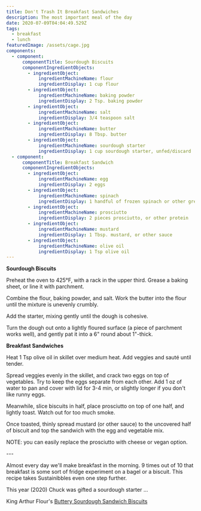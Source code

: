 ```yaml
---
title: Don't Trash It Breakfast Sandwiches
description: The most important meal of the day
date: 2020-07-09T04:04:49.529Z
tags:
  - breakfast
  - lunch
featuredImage: /assets/cage.jpg
components:
  - component:
      componentTitle: Sourdough Biscuits
      componentIngredientObjects:
        - ingredientObject:
            ingredientMachineName: flour
            ingredientDisplay: 1 cup flour
        - ingredientObject:
            ingredientMachineName: baking powder
            ingredientDisplay: 2 Tsp. baking powder
        - ingredientObject:
            ingredientMachineName: salt
            ingredientDisplay: 3/4 teaspoon salt
        - ingredientObject:
            ingredientMachineName: butter
            ingredientDisplay: 8 Tbsp. butter
        - ingredientObject:
            ingredientMachineName: sourdough starter
            ingredientDisplay: 1 cup sourdough starter, unfed/discard
  - component:
      componentTitle: Breakfast Sandwich
      componentIngredientObjects:
        - ingredientObject:
            ingredientMachineName: egg
            ingredientDisplay: 2 eggs
        - ingredientObject:
            ingredientMachineName: spinach
            ingredientDisplay: 1 handful of frozen spinach or other greens
        - ingredientObject:
            ingredientMachineName: prosciutto
            ingredientDisplay: 2 pieces prosciutto, or other protein
        - ingredientObject:
            ingredientMachineName: mustard
            ingredientDisplay: 1 Tbsp. mustard, or other sauce
        - ingredientObject:
            ingredientMachineName: olive oil
            ingredientDisplay: 1 Tsp olive oil
---
```

**Sourdough Biscuits**

Preheat the oven to 425°F, with a rack in the upper third. Grease a baking sheet, or line it with parchment.

Combine the flour, baking powder, and salt. Work the butter into the flour until the mixture is unevenly crumbly.

Add the starter, mixing gently until the dough is cohesive.

Turn the dough out onto a lightly floured surface (a piece of parchment works well), and gently pat it into a 6" round about 1"-thick.

**Breakfast Sandwiches**

Heat 1 Tsp olive oil in skillet over medium heat. Add veggies and sauté until tender. 

Spread veggies evenly in the skillet, and crack two eggs on top of vegetables. Try to keep the eggs separate from each other. Add 1 oz of water to pan and cover with lid for 3-4 min, or slightly longer if you don't like runny eggs. 

Meanwhile, slice biscuits in half, place prosciutto on top of one half, and lightly toast. Watch out for too much smoke. 

Once toasted, thinly spread mustard (or other sauce) to the uncovered half of biscuit and top the sandwich with the egg and vegetable mix. 

NOTE: you can easily replace the prosciutto with cheese or vegan option. 

\---

Almost every day we'll make breakfast in the morning. 9 times out of 10 that breakfast is some sort of fridge experiment on a bagel or a biscuit. This recipe takes Sustainibbles even one step further. 

This year (2020) Chuck was gifted a sourdough starter ...

King Arthur Flour's [Buttery Sourdough Sandwich Biscuits](https://www.kingarthurflour.com/recipes/buttery-sourdough-sandwich-biscuits-recipe)
